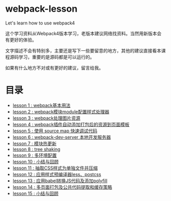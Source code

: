 # webpack-lesson
Let's learn how to use webpack4

这个学习资料从Webpack4版本学习，老版本建议网络找资料。当然用新版本会有更好的体验。

文字描述不会有特别多，主要还是写下一些要留意的地方，其他的建议直接看本课程源码学习，重要的是源码都是可以运行的。

如果有什么地方不对或有更好的建议，留言给我。

# 目录

+ [lesson 1 : webpack基本用法](https://github.com/biggerV/webpack-lesson/tree/master/lesson1)
+ [lesson 2 : webpack模块module配置样式处理器](https://github.com/biggerV/webpack-lesson/tree/master/lesson2)
+ [lesson 3 : webpack处理图片资源](https://github.com/biggerV/webpack-lesson/tree/master/lesson3)
+ [lesson 4 : webpack插件自动添加打包后的资源到页面模板](https://github.com/biggerV/webpack-lesson/tree/master/lesson4)
+ [lesson 5 : 使用 source map 快速调试代码](https://github.com/biggerV/webpack-lesson/tree/master/lesson5)
+ [lesson 6 : webpack-dev-server 本地开发服务器](https://github.com/biggerV/webpack-lesson/tree/master/lesson6)
+ [lesson 7 : 模块热更新](https://github.com/biggerV/webpack-lesson/tree/master/lesson7)
+ [lesson 8 : tree shaking](https://github.com/biggerV/webpack-lesson/tree/master/lesson8)
+ [lesson 9 : 多环境配置](https://github.com/biggerV/webpack-lesson/tree/master/lesson9)
+ [lesson 10 : 小结与回顾](https://github.com/biggerV/webpack-lesson/tree/master/lesson10)
+ [lesson 11 : 抽取CSS样式为单独文件并压缩](https://github.com/biggerV/webpack-lesson/tree/master/lesson11)
+ [lesson 12 : 应用样式预编译器less、postcss](https://github.com/biggerV/webpack-lesson/tree/master/lesson12)
+ [lesson 13 : 应用babel转换JS代码及添加polyfill](https://github.com/biggerV/webpack-lesson/tree/master/lesson13)
+ [lesson 14 : 多页面打包及公共代码提取和缓存策略](https://github.com/biggerV/webpack-lesson/tree/master/lesson14)
+ [lesson 15 : 小结与回顾](https://github.com/biggerV/webpack-lesson/tree/master/lesson15)